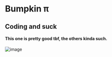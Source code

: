 # Bumpkin π

## Coding and suck


#### This one is pretty good tbf, the others kinda such.
![image](https://user-images.githubusercontent.com/74017165/205438757-709d6609-bfe6-4289-b237-aaf2412013d8.png)
